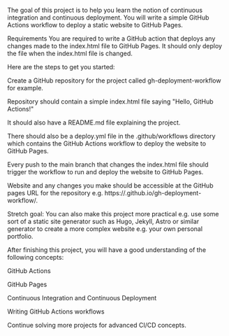 The goal of this project is to help you learn the notion of continuous integration and continuous deployment. You will write a simple GitHub Actions workflow to deploy a static website to GitHub Pages.

Requirements
You are required to write a GitHub action that deploys any changes made to the index.html file to GitHub Pages. It should only deploy the file when the index.html file is changed.

Here are the steps to get you started:

Create a GitHub repository for the project called gh-deployment-workflow for example.

Repository should contain a simple index.html file saying "Hello, GitHub Actions!"

It should also have a README.md file explaining the project.

There should also be a deploy.yml file in the .github/workflows directory which contains the GitHub Actions workflow to deploy the website to GitHub Pages.

Every push to the main branch that changes the index.html file should trigger the workflow to run and deploy the website to GitHub Pages.

Website and any changes you make should be accessible at the GitHub pages URL for the repository e.g. https://<username>.github.io/gh-deployment-workflow/.

Stretch goal: You can also make this project more practical e.g. use some sort of a static site generator such as Hugo, Jekyll, Astro or similar generator to create a more complex website e.g. your own personal portfolio.

After finishing this project, you will have a good understanding of the following concepts:

GitHub Actions

GitHub Pages

Continuous Integration and Continuous Deployment

Writing GitHub Actions workflows

Continue solving more projects for advanced CI/CD concepts.